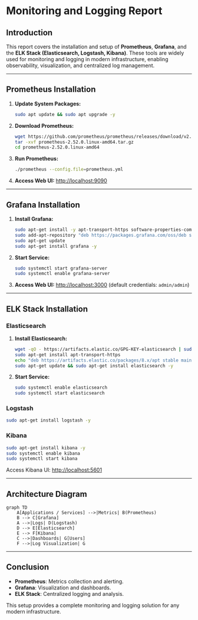 # Monitoring and Logging Report

## Introduction
This report covers the installation and setup of **Prometheus**, **Grafana**, and the **ELK Stack (Elasticsearch, Logstash, Kibana)**. These tools are widely used for monitoring and logging in modern infrastructure, enabling observability, visualization, and centralized log management.

---

## Prometheus Installation
1. **Update System Packages:**
   ```bash
   sudo apt update && sudo apt upgrade -y
   ```
2. **Download Prometheus:**
   ```bash
   wget https://github.com/prometheus/prometheus/releases/download/v2.52.0/prometheus-2.52.0.linux-amd64.tar.gz
   tar -xvf prometheus-2.52.0.linux-amd64.tar.gz
   cd prometheus-2.52.0.linux-amd64
   ```
3. **Run Prometheus:**
   ```bash
   ./prometheus --config.file=prometheus.yml
   ```
4. **Access Web UI:** [http://localhost:9090](http://localhost:9090)

---

## Grafana Installation
1. **Install Grafana:**
   ```bash
   sudo apt-get install -y apt-transport-https software-properties-common
   sudo add-apt-repository "deb https://packages.grafana.com/oss/deb stable main"
   sudo apt-get update
   sudo apt-get install grafana -y
   ```
2. **Start Service:**
   ```bash
   sudo systemctl start grafana-server
   sudo systemctl enable grafana-server
   ```
3. **Access Web UI:** [http://localhost:3000](http://localhost:3000) (default credentials: `admin/admin`)

---

## ELK Stack Installation
### Elasticsearch
1. **Install Elasticsearch:**
   ```bash
   wget -qO - https://artifacts.elastic.co/GPG-KEY-elasticsearch | sudo apt-key add -
   sudo apt-get install apt-transport-https
   echo "deb https://artifacts.elastic.co/packages/8.x/apt stable main" | sudo tee -a /etc/apt/sources.list.d/elastic-8.x.list
   sudo apt-get update && sudo apt-get install elasticsearch -y
   ```
2. **Start Service:**
   ```bash
   sudo systemctl enable elasticsearch
   sudo systemctl start elasticsearch
   ```

### Logstash
```bash
sudo apt-get install logstash -y
```

### Kibana
```bash
sudo apt-get install kibana -y
sudo systemctl enable kibana
sudo systemctl start kibana
```

Access Kibana UI: [http://localhost:5601](http://localhost:5601)

---

## Architecture Diagram
```mermaid
graph TD
    A[Applications / Services] -->|Metrics| B(Prometheus)
    B --> C[Grafana]
    A -->|Logs| D(Logstash)
    D --> E[Elasticsearch]
    E --> F[Kibana]
    C -->|Dashboards| G[Users]
    F -->|Log Visualization| G
```

---

## Conclusion
- **Prometheus**: Metrics collection and alerting.
- **Grafana**: Visualization and dashboards.
- **ELK Stack**: Centralized logging and analysis.

This setup provides a complete monitoring and logging solution for any modern infrastructure.
